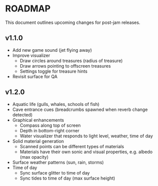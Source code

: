# ROADMAP
This document outlines upcoming changes for post-jam releases.

## v1.1.0
- Add new game sound (jet flying away)
- Improve visualizer
  - Draw circles around treasures (radius of treasure)
  - Draw arrows pointing to offscreen treasures
  - Settings toggle for treasure hints
- Revisit surface for QA

## v1.2.0
- Aquatic life (gulls, whales, schools of fish)
- Cave entrance cues (breadcrumbs spawned when reverb change detected)
- Graphical enhancements
  - Compass along top of screen
  - Depth in bottom-right corner
  - Water visualizer that responds to light level, weather, time of day
- Solid material generation
  - Scanned points can be different types of materials
  - Materials have their own sonic and visual properties, e.g. albedo (max opacity)
- Surface weather patterns (sun, rain, storms)
- Time of day
  - Sync surface glitter to time of day
  - Sync tides to time of day (max surface height)
